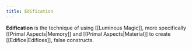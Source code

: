 ```yaml
---
title: Edification
---
```


**Edification** is the technique of using [[Luminous Magic]], more specifically [[Primal Aspects|Memory]] and [[Primal Aspects|Material]] to create [[Edifice|Edifices]], false constructs.